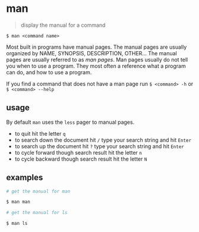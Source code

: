 # man
> display the manual for a command  

`$ man <command name>`  

Most built in programs have manual pages. The manual pages are usually organized by NAME, SYNOPSIS, DESCRIPTION, OTHER... The manual pages are usually referred to as *man pages*. Man pages usually do not tell you when to use a program. They most often a reference what a program can do, and how to use a program.   

If you find a command that does not have a man page run `$ <command> -h` or  `$ <command> --help`

## usage
By default `man` uses the `less` pager to manual pages.
* to quit hit the letter `q`
* to search down the document hit `/` type your search string and hit `Enter`
* to search up the document hit `?` type your search string and hit `Enter`
* to cycle forward though search result hit the letter `n`
* to cycle backward though search result hit the letter `N`


## examples
``` sh
# get the manual for man

$ man man
```

``` sh
# get the manual for ls

$ man ls
```
